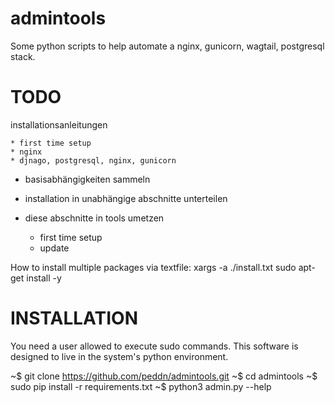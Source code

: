 # admintools
Some python scripts to help automate a nginx, gunicorn, wagtail, postgresql stack.

TODO
====

installationsanleitungen

    * first time setup
    * nginx
    * djnago, postgresql, nginx, gunicorn

* basisabhängigkeiten sammeln

* installation in unabhängige abschnitte unterteilen

* diese abschnitte in tools umetzen

    * first time setup
    * update



How to install multiple packages via textfile:
xargs -a ./install.txt sudo apt-get install -y



INSTALLATION
============

You need a user allowed to execute sudo commands.
This software is designed to live in the system's python environment.

~$ git clone https://github.com/peddn/admintools.git
~$ cd admintools
~$ sudo pip install -r requirements.txt
~$ python3 admin.py --help